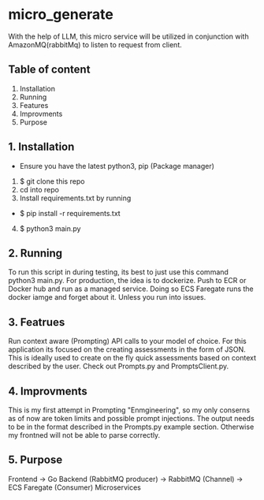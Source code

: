 # micro_generate
With the help of LLM, this micro service will be utilized in conjunction with AmazonMQ(rabbitMq) to listen to request from client.

## Table of content

1. Installation
2. Running
3. Features
4. Improvments
5. Purpose


## 1. Installation

- Ensure you have the latest python3, pip (Package manager)
1. $ git clone this repo
2. cd into repo
3. Install requirements.txt by running 
 - $ pip install -r requirements.txt
4. $ python3 main.py


## 2. Running

To run this script in during testing, its best to just use this command python3 main.py.
For production, the idea is to dockerize. Push to ECR or Docker hub and run as a managed service. 
Doing so ECS Faregate runs the docker iamge and forget about it. Unless you run into issues. 


## 3. Featrues

Run context aware (Prompting) API calls to your model of choice. For this application its focused on the creating assessments in the form of JSON.
This is ideally used to create on the fly quick assessments based on context described by the user. Check out Prompts.py and PromptsClient.py.


## 4. Improvments

This is my first attempt in Prompting "Enmgineering", so my only conserns as of now are token limits and possible prompt injections. The output needs to be in the format described in the Prompts.py example section. Otherwise my frontned will not be able to parse correctly. 


## 5. Purpose

Frontend 
    -> Go Backend (RabbitMQ producer) 
        -> RabbitMQ (Channel) 
            -> ECS Faregate (Consumer) Microservices

